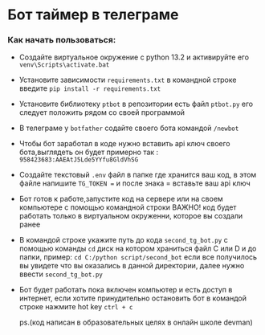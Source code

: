 # Бот таймер в телеграме

### Как начать пользоваться:
* Создайте виртуальное окружение с python 13.2 и активируйте его `venv\Scripts\activate.bat`
* Установите зависимости `requirements.txt` в командной строке введите `pip install -r requirements.txt`
* Установите библиотеку `ptbot` в репозитории есть файл `ptbot.py` его следует положить рядом со своей программой
* В телеграме у `botfather` содайте своего бота командой `/newbot`
* Чтобы бот заработал в коде нужно вставить api ключ своего бота,выглядеть он будет примерно так : `958423683:AAEAtJ5Lde5YYfu8GldVhSG`
* Создайте текстовый `.env` файл в папке где хранится ваш код, в этом файле напишите `TG_TOKEN =`  и после знака = вставьте ваш api ключ
* Бот готов к работе,запустите код на сервере или на своем компьютере с помощью командной строки ВАЖНО! код будет работать только в виртуальном окруженни, которое вы создали ранее
* В командой строке укажите путь до кода `second_tg_bot.py` с помощью команды  `cd` диск на котором храниться файл C или D и до папки, пример: `cd C:/python script/second_bot` если все получилось вы увидете что вы оказались в данной директории, далее нужно ввести `second_tg_bot.py`
* Бот будет работать пока включен компьютер и есть доступ в интернет, если хотите принудительно остановить бот в командой строке нажмите hot key `ctrl + c`
  
  
  ps.(код написан в образовательных целях в онлайн школе devman)



